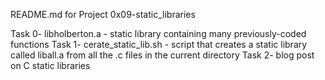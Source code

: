 README.md for Project 0x09-static_libraries

Task 0- libholberton.a - static library containing many previously-coded functions
Task 1- cerate_static_lib.sh - script that creates a static library called liball.a from all the .c files in the current directory
Task 2- blog post on C static libraries

